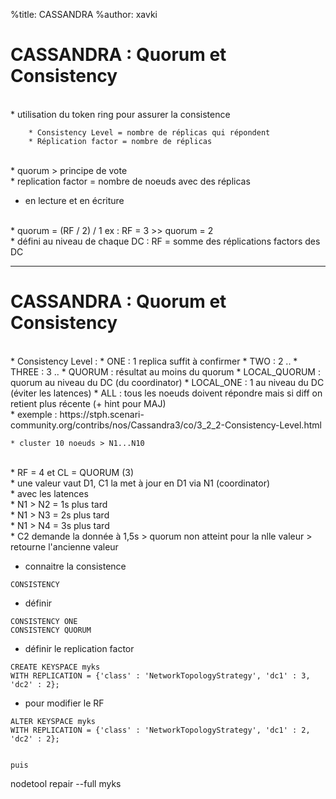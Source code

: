 %title: CASSANDRA
%author: xavki


# CASSANDRA : Quorum et Consistency


<br>
* utilisation du token ring pour assurer la consistence

		* Consistency Level = nombre de réplicas qui répondent
		* Réplication factor = nombre de réplicas

<br>
* quorum > principe de vote

<br>
* replication factor = nombre de noeuds avec des réplicas

* en lecture et en écriture

<br>
* quorum = (RF / 2) / 1
		ex : RF = 3 >> quorum = 2

<br>
* défini au niveau de chaque DC :
		RF = somme des réplications factors des DC

------------------------------------------------------------------------------------------

# CASSANDRA : Quorum et Consistency

<br>
* Consistency Level :
		* ONE : 1 replica suffit à confirmer
		* TWO : 2 ..
		* THREE : 3 ..
		* QUORUM : résultat au moins du quorum
		* LOCAL_QUORUM : quorum au niveau du DC (du coordinator)
		* LOCAL_ONE : 1 au niveau du DC (éviter les latences)
		* ALL : tous les noeuds doivent répondre mais si diff on retient plus récente (+ hint pour MAJ)

<br>
* exemple : https://stph.scenari-community.org/contribs/nos/Cassandra3/co/3_2_2-Consistency-Level.html

	* cluster 10 noeuds > N1...N10
<br>
	* RF = 4 et CL = QUORUM (3)

<br>
	* une valeur vaut D1, C1 la met à jour en D1 via N1 (coordinator)
<br>
	* avec les latences
<br>
			*  N1 > N2 = 1s plus tard
<br>
			*  N1 > N3 = 2s plus tard
<br>
			*  N1 > N4 = 3s plus tard
<br>
	* C2 demande la donnée à 1,5s > quorum non atteint pour la nlle valeur > retourne l'ancienne valeur 


* connaitre la consistence

```
CONSISTENCY
```

* définir

```
CONSISTENCY ONE
CONSISTENCY QUORUM
```

* définir le replication factor

```
CREATE KEYSPACE myks
WITH REPLICATION = {'class' : 'NetworkTopologyStrategy', 'dc1' : 3, 'dc2' : 2};
```

* pour modifier le RF

```
ALTER KEYSPACE myks
WITH REPLICATION = {'class' : 'NetworkTopologyStrategy', 'dc1' : 2, 'dc2' : 2};
```

```

puis

```
nodetool repair --full myks
```
